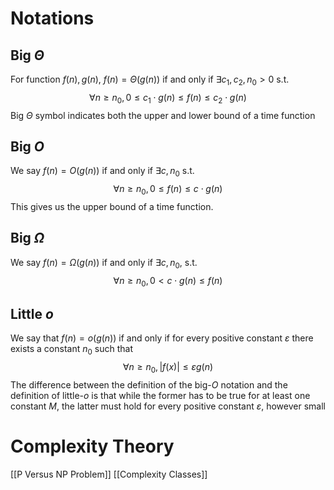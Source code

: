 # Notations
## Big $\Theta$
For function $f(n), g(n)$, $f(n) = \Theta (g(n))$ if and only if $\exists c_1, c_2, n_0 > 0$ s.t. 
$$
\forall n \ge n_0, 0 \le c_1 \cdot g(n) \le f(n) \le c_2 \cdot g(n)
$$
Big $\Theta$ symbol indicates both the upper and lower bound of a time function

## Big $O$
We say $f(n) = O(g(n))$ if and only if $\exists c, n_0$ s.t.
$$
\forall n \ge n_0, 0\le f(n) \le c \cdot g(n)
$$
This gives us the upper bound of a time function.

## Big $\Omega$
We say $f(n) = \Omega(g(n))$ if and only if $\exists c, n_0$, s.t. 
$$
\forall n \ge n_0, 0 < c \cdot g(n) \le f(n)
$$
## Little $o$
We say that $f(n) = o(g(n))$ if and only if for every positive constant $\varepsilon$ there exists a constant $n_0$ such that
$$
\forall n \geq n_0, \left|f(x)\right| \leq \varepsilon g(n)
$$
The difference between the definition of the big-$O$ notation and the definition of little-$o$ is that while the former has to be true for at least one constant $M$, the latter must hold for every positive constant $ε$, however small

# Complexity Theory
[[P Versus NP Problem]]
[[Complexity Classes]]


